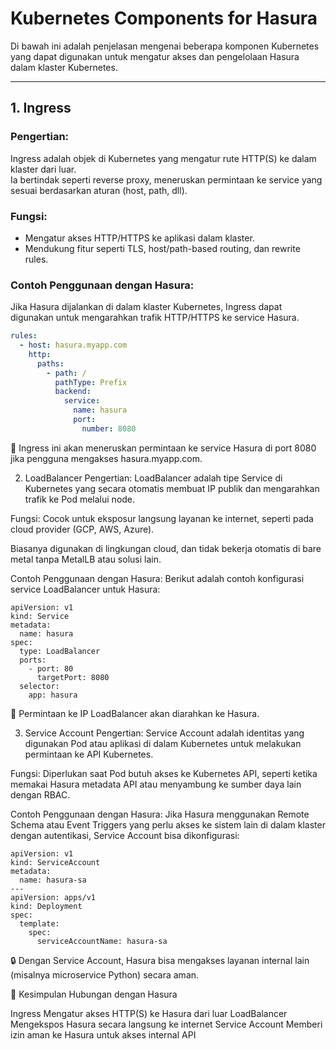 # Kubernetes Components for Hasura

Di bawah ini adalah penjelasan mengenai beberapa komponen Kubernetes yang dapat digunakan untuk mengatur akses dan pengelolaan Hasura dalam klaster Kubernetes.

---

## 1. Ingress

### Pengertian:
Ingress adalah objek di Kubernetes yang mengatur rute HTTP(S) ke dalam klaster dari luar.  
Ia bertindak seperti reverse proxy, meneruskan permintaan ke service yang sesuai berdasarkan aturan (host, path, dll).

### Fungsi:
- Mengatur akses HTTP/HTTPS ke aplikasi dalam klaster.
- Mendukung fitur seperti TLS, host/path-based routing, dan rewrite rules.

### Contoh Penggunaan dengan Hasura:
Jika Hasura dijalankan di dalam klaster Kubernetes, Ingress dapat digunakan untuk mengarahkan trafik HTTP/HTTPS ke service Hasura.

```yaml
rules:
  - host: hasura.myapp.com
    http:
      paths:
        - path: /
          pathType: Prefix
          backend:
            service:
              name: hasura
              port:
                number: 8080
```
🔁 Ingress ini akan meneruskan permintaan ke service Hasura di port 8080 jika pengguna mengakses hasura.myapp.com.

2. LoadBalancer
Pengertian:
LoadBalancer adalah tipe Service di Kubernetes yang secara otomatis membuat IP publik dan mengarahkan trafik ke Pod melalui node.

Fungsi:
Cocok untuk eksposur langsung layanan ke internet, seperti pada cloud provider (GCP, AWS, Azure).

Biasanya digunakan di lingkungan cloud, dan tidak bekerja otomatis di bare metal tanpa MetalLB atau solusi lain.

Contoh Penggunaan dengan Hasura:
Berikut adalah contoh konfigurasi service LoadBalancer untuk Hasura:
```
apiVersion: v1
kind: Service
metadata:
  name: hasura
spec:
  type: LoadBalancer
  ports:
    - port: 80
      targetPort: 8080
  selector:
    app: hasura
```
🎯 Permintaan ke IP LoadBalancer akan diarahkan ke Hasura.

3. Service Account
Pengertian:
Service Account adalah identitas yang digunakan Pod atau aplikasi di dalam Kubernetes untuk melakukan permintaan ke API Kubernetes.

Fungsi:
Diperlukan saat Pod butuh akses ke Kubernetes API, seperti ketika memakai Hasura metadata API atau menyambung ke sumber daya lain dengan RBAC.

Contoh Penggunaan dengan Hasura:
Jika Hasura menggunakan Remote Schema atau Event Triggers yang perlu akses ke sistem lain di dalam klaster dengan autentikasi, Service Account bisa dikonfigurasi:
```
apiVersion: v1
kind: ServiceAccount
metadata:
  name: hasura-sa
---
apiVersion: apps/v1
kind: Deployment
spec:
  template:
    spec:
      serviceAccountName: hasura-sa
```

🔒 Dengan Service Account, Hasura bisa mengakses layanan internal lain (misalnya microservice Python) secara aman.

🔗 Kesimpulan Hubungan dengan Hasura

Ingress	Mengatur akses HTTP(S) ke Hasura dari luar
LoadBalancer	Mengekspos Hasura secara langsung ke internet
Service Account	Memberi izin aman ke Hasura untuk akses internal API
